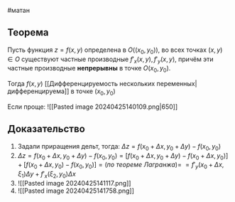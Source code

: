 #матан 
## Теорема
Пусть функция $z = f(x, y)$ определена в $O((x_0, y_0))$, во всех точках $(x, y) \in O$ существуют частные производные $f'_x(x, y), f'_y(x, y)$, причём эти частные производные **непрерывны** в точке $O(x_0, y_0)$.

Тогда $f(x, y)$ [[Дифференцируемость нескольких переменных|дифференцируема]] в точке $(x_0, y_0)$

Если проще:
![[Pasted image 20240425140109.png|650]]
## Доказательство
1. Задали приращения дельт, тогда:
	$\Delta z = f(x_0 + \Delta x, y_0 + \Delta y) - f(x_0, y_0)$
2. $\Delta z = f(x_0 + \Delta x,y_0 + \Delta y)−f(x_0,y_0) = [f(x_0 + \Delta x,y_0 +\Delta y)−f(x_0 +\Delta x,y_0)] +[f(x_0 + \Delta x,y_0)−f(x_0,y_0)] =  (по \ теореме  \ Лагранжа) =$ $= f'_y (x_0 + \Delta x,\xi_1) \Delta y + f'_x (\xi_2,y_0)\Delta x$
3. ![[Pasted image 20240425141117.png]]
4. ![[Pasted image 20240425141758.png]]